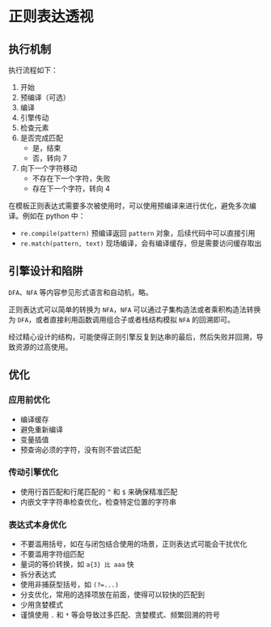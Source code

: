 # 正则表达透视

## 执行机制

执行流程如下：

1. 开始
2. 预编译（可选）
3. 编译
4. 引擎传动
5. 检查元素
6. 是否完成匹配
    - 是，结束
    - 否，转向 7
7. 向下一个字符移动
    - 不存在下一个字符，失败
    - 存在下一个字符，转向 4

在模板正则表达式需要多次被使用时，可以使用预编译来进行优化，避免多次编译。例如在 python 中：

- `re.compile(pattern)` 预编译返回 `pattern` 对象，后续代码中可以直接引用
- `re.match(pattern, text)` 现场编译，会有编译缓存，但是需要访问缓存取出

## 引擎设计和陷阱

`DFA`、`NFA` 等内容参见形式语言和自动机，略。

正则表达式可以简单的转换为 `NFA`，`NFA` 可以通过子集构造法或者乘积构造法转换为 `DFA`，或者直接利用函数调用组合子或者栈结构模拟 `NFA` 的回溯即可。

经过精心设计的结构，可能使得正则引擎反复到达串的最后，然后失败并回溯，导致资源的过高使用。

## 优化

### 应用前优化

- 编译缓存
- 避免重新编译
- 变量插值
- 预查询必须的字符，没有则不尝试匹配

### 传动引擎优化

- 使用行首匹配和行尾匹配的 `^` 和 `$` 来确保精准匹配
- 内嵌文字字符串检查优化，检查特定位置的字符串

### 表达式本身优化

- 不要滥用括号，如在与闭包结合使用的场景，正则表达式可能会干扰优化
- 不要滥用字符组匹配
- 量词的等价转换，如 `a{3} 比 aaa` 快
- 拆分表达式
- 使用非捕获型括号，如 `(?=...)`
- 分支优化，常用的选择项放在前面，使得可以较快的匹配到
- 少用贪婪模式
- 谨慎使用 `.` 和 `*` 等会导致过多匹配、贪婪模式、频繁回溯的符号